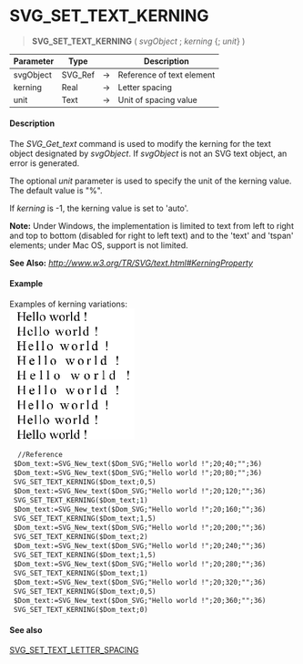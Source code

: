 # SVG_SET_TEXT_KERNING

>**SVG_SET_TEXT_KERNING** ( *svgObject* ; *kerning* {; *unit*} )

| Parameter | Type |  | Description |
| --- | --- | --- | --- |
| svgObject | SVG_Ref | &#8594; | Reference of text element |
| kerning | Real | &#8594; | Letter spacing |
| unit | Text | &#8594; | Unit of spacing value |



#### Description 

The *SVG\_Get\_text* command is used to modify the kerning for the text object designated by *svgObject*. If *svgObject* is not an SVG text object, an error is generated. 

The optional *unit* parameter is used to specify the unit of the kerning value. The default value is "%".

If *kerning* is -1, the kerning value is set to 'auto'.

**Note:** Under Windows, the implementation is limited to text from left to right and top to bottom (disabled for right to left text) and to the 'text' and 'tspan' elements; under Mac OS, support is not limited.

**See Also:** *http://www.w3.org/TR/SVG/text.html#KerningProperty*

#### Example 

Examples of kerning variations:  
![](../images/pict359232.en.png)

```4d
  //Reference
 $Dom_text:=SVG_New_text($Dom_SVG;"Hello world !";20;40;"";36)
 $Dom_text:=SVG_New_text($Dom_SVG;"Hello world !";20;80;"";36)
 SVG_SET_TEXT_KERNING($Dom_text;0,5)
 $Dom_text:=SVG_New_text($Dom_SVG;"Hello world !";20;120;"";36)
 SVG_SET_TEXT_KERNING($Dom_text;1)
 $Dom_text:=SVG_New_text($Dom_SVG;"Hello world !";20;160;"";36)
 SVG_SET_TEXT_KERNING($Dom_text;1,5)
 $Dom_text:=SVG_New_text($Dom_SVG;"Hello world !";20;200;"";36)
 SVG_SET_TEXT_KERNING($Dom_text;2)
 $Dom_text:=SVG_New_text($Dom_SVG;"Hello world !";20;240;"";36)
 SVG_SET_TEXT_KERNING($Dom_text;1,5)
 $Dom_text:=SVG_New_text($Dom_SVG;"Hello world !";20;280;"";36)
 SVG_SET_TEXT_KERNING($Dom_text;1)
 $Dom_text:=SVG_New_text($Dom_SVG;"Hello world !";20;320;"";36)
 SVG_SET_TEXT_KERNING($Dom_text;0,5)
 $Dom_text:=SVG_New_text($Dom_SVG;"Hello world !";20;360;"";36)
 SVG_SET_TEXT_KERNING($Dom_text;0)
```

#### See also 

[SVG\_SET\_TEXT\_LETTER\_SPACING](SVG%5FSET%5FTEXT%5FLETTER%5FSPACING.md)  